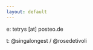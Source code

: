 ```yaml
---
layout: default
---
```


   e: tetrys [at] posteo.de  

   t: @singalongest / @rosedetivoli
  
   
    
     
      
       
        
         
         

